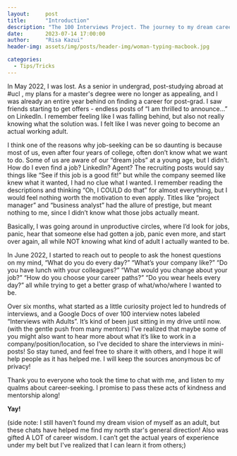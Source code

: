 ```yaml
---
layout:     post
title:      "Introduction"
description: "The 100 Interviews Project. The journey to my dream career, and how I interviewed over 200 people."
date:       2023-07-14 17:00:00
author:     "Risa Kazui"
header-img: assets/img/posts/header-img/woman-typing-macbook.jpg

categories:
  - Tips/Tricks
---
```


In May 2022, I was lost. As a senior in undergrad, post-studying abroad at #ucl , my plans for a master's degree were no longer as appealing, and I was already an entire year behind on finding a career for post-grad. I saw friends starting to get offers - endless posts of “I am thrilled to announce…” on LinkedIn. I remember feeling like I was falling behind, but also not really knowing what the solution was. I felt like I was never going to become an actual working adult.

I think one of the reasons why job-seeking can be so daunting is because most of us, even after four years of college, often don’t know what we want to do. Some of us are aware of our “dream jobs” at a young age, but I didn’t. How do I even find a job? LinkedIn? Agent? The recruiting posts would say things like “See if this job is a good fit!” but while the company seemed like knew what it wanted, I had no clue what I wanted. I remember reading the descriptions and thinking “Oh, I COULD do that” for almost everything, but I would feel nothing worth the motivation to even apply. Titles like “project manager” and “business analyst” had the allure of prestige, but meant nothing to me, since I didn’t know what those jobs actually meant. 

Basically, I was going around in unproductive circles, where I’d look for jobs, panic, hear that someone else had gotten a job, panic even more, and start over again, all while NOT knowing what kind of adult I actually wanted to be. 

In June 2022, I started to reach out to people to ask the honest questions on my mind, “What do you do every day?” “What’s your company like?” “Do you have lunch with your colleagues?” “What would you change about your job?” “How do you choose your career paths?” “Do you wear heels every day?” all while trying to get a better grasp of what/who/where I wanted to be. 

Over six months, what started as a little curiosity project led to hundreds of interviews, and a Google Docs of over 100 interview notes labeled “Interviews with Adults”. It’s kind of been just sitting in my drive until now. (with the gentle push from many mentors) I’ve realized that maybe some of you might also want to hear more about what it’s like to work in a company/position/location, so I’ve decided to share the interviews in mini-posts! So stay tuned, and feel free to share it with others, and I hope it will help people as it has helped me. I will keep the sources anonymous bc of privacy!

Thank you to everyone who took the time to chat with me, and listen to my qualms about career-seeking. I promise to pass these acts of kindness and mentorship along!

**Yay!**

(side note: I still haven’t found my dream vision of myself as an adult, but these chats have helped me find my north star's general direction! Also was gifted A LOT of career wisdom. I can’t get the actual years of experience under my belt but I've realized that I can learn it from others;) 
